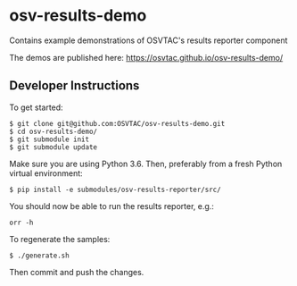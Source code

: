 # osv-results-demo

Contains example demonstrations of OSVTAC's results reporter component

The demos are published here: https://osvtac.github.io/osv-results-demo/

## Developer Instructions

To get started:

```
$ git clone git@github.com:OSVTAC/osv-results-demo.git
$ cd osv-results-demo/
$ git submodule init
$ git submodule update
```

Make sure you are using Python 3.6.  Then, preferably from a fresh
Python virtual environment:

```
$ pip install -e submodules/osv-results-reporter/src/
```

You should now be able to run the results reporter, e.g.:

```
orr -h
```

To regenerate the samples:

```
$ ./generate.sh
```

Then commit and push the changes.
